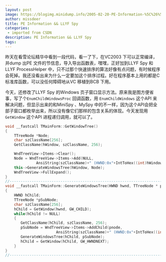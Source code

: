 ```yaml
---
layout: post
image: https://blogimg.minidump.info/2005-02-20-PE-Information-%5C%26%5C%26-LLYF-Spy.md
author: missdeer
title: PE Information && LLYF Spy
categories: 
 - imported from CSDN
description: PE Information && LLYF Spy
tags: 
---
```


昨天在看雪论坛精华中看到一段代码，看一了下，在VC2003 下可以正常编译，并dump 出PE 文件的节信息，导入导出函数表，嘿嘿，正好加到LLYF Spy 和LLYF ProcessHelper 中，只不过那个快速排序的算法好像有点问题，有时候程序会死掉。我还没看出来为什么一定要加这个排序过程。好在程序基本上用的都是C 标准库函数，可以没任何障碍地从VC 移植到BCB 下用。

今天，还修改了LLYF Spy 的Windows 页子窗口显示方法。原来我是图方便省事，写了个`EnumChildWindowsProc` 回调函数，用 `EnumChildWindows` 这个API 来解决问题，但显示出来的和MiniSpy 、MySpy 中的不一样，因为这个API会把全部子窗口都枚举出来，所以没有像它们那样的包含关系的体现。今天发现用`GetWindow` 这个API 进程递归调用，就可以了。

```cpp
void __fastcall TMainForm::GetWindowTree()
{
    TTreeNode *Node;
    char szClassName[256];
    GetClassName(hWindow, szClassName, 256);

    WndTreeView->Items->Clear();
    Node = WndTreeView->Items->Add(NULL,
              AnsiString(szClassName)+" (HWND:0x"+IntToHex((int)hWindow,8)+")");
    this->GenerateWindowsTree(hWindow, Node);
    WndTreeView->FullExpand();
}
//---------------------------------------------------------------------------
void __fastcall TMainForm::GenerateWindowsTree(HWND hwnd, TTreeNode * pnode)
{
    HWND hChild;
    TTreeNode *pSubNode;
    char szClassName[256];
    hChild = GetWindow(hwnd, GW_CHILD);
    while(hChild != NULL)
    {
       GetClassName(hChild, szClassName, 256);
       pSubNode = WndTreeView->Items->AddChild(pnode,
                       AnsiString(szClassName)+" (HWND:0x"+IntToHex((int)hChild,8)+")");
       GenerateWindowsTree(hChild, pSubNode);
       hChild = GetWindow(hChild, GW_HWNDNEXT);
    }
}
//---------------------------------------------------------------------------
```